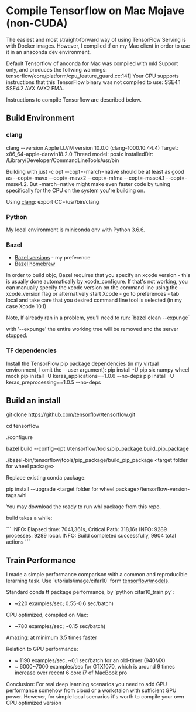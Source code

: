 # Compile Tensorflow on Mac Mojave (non-CUDA)

The easiest and most straight-forward way of using TensorFlow Serving is with Docker images. However, I compiled tf on my Mac client in order to use it in an anaconda dev environment.

Default Tensorflow of anconda for Mac was compiled with mkl Support only, and produces the follwing warnings:
tensorflow/core/platform/cpu_feature_guard.cc:141] Your CPU supports instructions that this TensorFlow binary was not compiled to use: SSE4.1 SSE4.2 AVX AVX2 FMA.

Instructions to compile Tensorflow are described below.

## Build Environment

### clang

clang --version
Apple LLVM version 10.0.0 (clang-1000.10.44.4)
Target: x86_64-apple-darwin18.2.0
Thread model: posix
InstalledDir: /Library/Developer/CommandLineTools/usr/bin

Building with just -c opt --copt=-march=native should be at least as good as
--copt=-mavx --copt=-mavx2 --copt=-mfma --copt=-msse4.1 --copt=-msse4.2.
But -march=native might make even faster code by tuning specifically for the CPU
on the system you're building on.

Using [clang](http://llvm.org/): export CC=/usr/bin/clang

### Python

My local environment is miniconda env with Python 3.6.6.

### Bazel

* [Bazel versions](https://github.com/bazelbuild/bazel/releases) - my preference
* [Bazel homebrew](https://blog.bazel.build/2018/08/22/bazel-homebrew.html)

In order to build objc, Bazel requires that you specify an xcode version - this is usually done automatically by xcode_configure. If that's not working, you can manually specify the xcode version on the command line using the --xcode_version flag or alternatively start Xcode - go to preferences - tab local and take care that you desired 
command line tool is selected (in my case Xcode 10.1)

Note, If already ran in a problem, you'll need to run:
´bazel clean --expunge´

with '--expunge' the entire working tree will be removed and the server stopped.

### TF dependencies

Install the TensorFlow pip package dependencies (in my virtual environment, I omit the --user argument):
pip install -U pip six numpy wheel mock
pip install -U keras_applications==1.0.6 --no-deps
pip install -U keras_preprocessing==1.0.5 --no-deps

## Build an install

git clone https://github.com/tensorflow/tensorflow.git

cd tensorflow

./configure

bazel build --config=opt //tensorflow/tools/pip_package:build_pip_package

./bazel-bin/tensorflow/tools/pip_package/build_pip_package &lt;target folder for wheel package&gt;

Replace existing conda package:

pip install --upgrade &lt;target folder for wheel package&gt;/tensorflow-version-tags.whl

You may download the ready to run whl package from this repo.

build takes a while:

´´´
INFO: Elapsed time: 7041,361s, Critical Path: 318,16s
INFO: 9289 processes: 9289 local.
INFO: Build completed successfully, 9904 total actions
´´´

## Train Performance

I made a simple performance comparison with a common and reproducible lerarning task.
Use ´utorials/image/cifar10´ form [tensorflow/models](https://github.com/tensorflow/models.git).

Standard conda tf package performance, by ´python cifar10_train.py´:

* ~220 examples/sec; 0.55-0.6 sec/batch)

CPU optimized, compiled on Mac:

* ~780 examples/sec; ~0.15 sec/batch)

Amazing: at minimum 3.5 times faster

Relation to GPU performance:

* ~ 1190 examples/sec, ~0,1 sec/batch for an old-timer (940MX)
* ~ 6000~7000 examples/sec for GTX1070, which is around 9 times increase over recent 6 core i7 of MacBook pro

Conclusion: For real deep learning scenarios you need to add GPU performance somehow from cloud or a workstaion with sufficient GPU power. However, for simple local scenarios it's worth to compile your own CPU optimized version